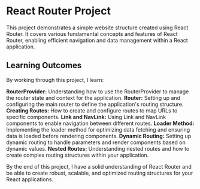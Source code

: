 # React Router Project

This project demonstrates a simple website structure created using React Router. It covers various fundamental concepts and features of React Router, enabling efficient navigation and data management within a React application.

## Learning Outcomes
By working through this project, I learn:

**RouterProvider:** Understanding how to use the RouterProvider to manage the router state and context for the application.
**Router:** Setting up and configuring the main router to define the application's routing structure.
**Creating Routes:** How to create and configure routes to map URLs to specific components.
**Link and NavLink:** Using Link and NavLink components to enable navigation between different routes.
**Loader Method:** Implementing the loader method for optimizing data fetching and ensuring data is loaded before rendering components.
**Dynamic Routing:** Setting up dynamic routing to handle parameters and render components based on dynamic values.
**Nested Routes:** Understanding nested routes and how to create complex routing structures within your application.

By the end of this project, I have a solid understanding of React Router and be able to create robust, scalable, and optimized routing structures for your React applications.